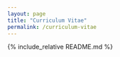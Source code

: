 ```yaml
---
layout: page
title: "Curriculum Vitae"
permalink: /curriculum-vitae
---
```

{% include_relative README.md %}
